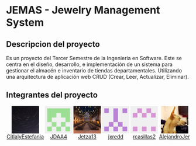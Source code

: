 # JEMAS - Jewelry Management System    

## Descripcion del proyecto
Es un proyecto del Tercer Semestre de la Ingenieria en Software. Este se centra en el diseño, desarrollo, e implementación de un sistema para gestionar el almacén e inventario de tiendas departamentales. Utilizando una arquitectura de aplicación web CRUD (Crear, Leer, Actualizar, Eliminar).

## Integrantes del proyecto

<p class="pMD">
    <a href="https://github.com/AlejandroJer/3-Parcial/graphs/contributors" class="aMD">
        <img width="75" src="./contributors/CitlalyEstefania.jpeg" />
        CitlalyEstefania
    </a>
    <a href="https://github.com/AlejandroJer/3-Parcial/graphs/contributors" class="aMD">
        <img width="75" src="./contributors/JDAA4.png" />
        JDAA4
    </a>
    <a href="https://github.com/AlejandroJer/3-Parcial/graphs/contributors" class="aMD">
        <img width="75" src="./contributors/Jetza13.jpeg" />
        Jetza13
    </a>
    <a href="https://github.com/AlejandroJer/3-Parcial/graphs/contributors" class="aMD">
        <img width="75" src="./contributors/jxredd.png" />
        jxredd
    </a>
    <a href="https://github.com/AlejandroJer/3-Parcial/graphs/contributors" class="aMD">
        <img width="75" src="./contributors/rcasillas2.png" />
        rcasillas2
    </a>
    <a href="https://github.com/AlejandroJer/3-Parcial/graphs/contributors" class="aMD">
        <img width="75" src="./contributors/AlejandroJer.jpeg" />
        AlejandroJer
    </a>
</p>
<style>
    .aMD{
        display: flex;
        align-items: center;
        flex-direction: column; 
    }
    .pMD{
        display: flex;
        justify-content: space-around;
    }
</style>